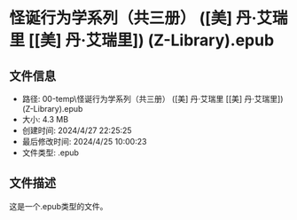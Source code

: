 ﻿# 怪诞行为学系列（共三册） ([美] 丹·艾瑞里 [[美] 丹·艾瑞里]) (Z-Library).epub

## 文件信息
- 路径: 00-temp\怪诞行为学系列（共三册） ([美] 丹·艾瑞里 [[美] 丹·艾瑞里]) (Z-Library).epub
- 大小: 4.3 MB
- 创建时间: 2024/4/27 22:25:25
- 最后修改时间: 2024/4/25 10:00:23
- 文件类型: .epub

## 文件描述
这是一个.epub类型的文件。


